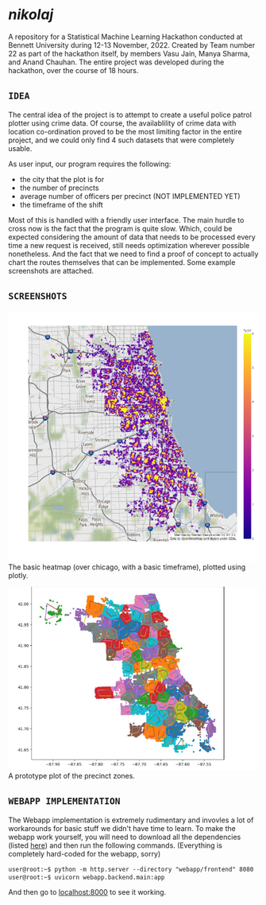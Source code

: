 # *nikolaj*

A repository for a Statistical Machine Learning Hackathon conducted at Bennett University during 12-13 November, 2022. Created by Team number 22 as part of the hackathon itself, by members Vasu Jain, Manya Sharma, and Anand Chauhan. The entire project was developed during the hackathon, over the course of 18 hours.

## `IDEA`

The central idea of the project is to attempt to create a useful police patrol plotter using crime data. Of course, the availablility of crime data with location co-ordination proved to be the most limiting factor in the entire project, and we could only find 4 such datasets that were completely usable.

As user input, our program requires the following:

- the city that the plot is for
- the number of precincts
- average number of officers per precinct (NOT IMPLEMENTED YET)
- the timeframe of the shift

Most of this is handled with a friendly user interface. The main hurdle to cross now is the fact that the program is quite slow. Which, could be expected considering the amount of data that needs to be processed every time a new request is received, still needs optimization wherever possible nonetheless. And the fact that we need to find a proof of concept to actually chart the routes themselves that can be implemented. Some example screenshots are attached.

## `SCREENSHOTS`

![The basic heatmap (over chicago, with a basic timeframe), plotted using plotly.](assets/heatmap.png)
The basic heatmap (over chicago, with a basic timeframe), plotted using plotly.

![A prototype plot of the precinct zones.](assets/prototypeplot.jpg)
A prototype plot of the precinct zones.

## `WEBAPP IMPLEMENTATION`

The Webapp implementation is extremely rudimentary and invovles a lot of workarounds for basic stuff we didn't have time to learn. To make the webapp work yourself, you will need to download all the dependencies (listed [here](requirements.txt)) and then run the following commands. (Everything is completely hard-coded for the webapp, sorry)

```console
user@root:~$ python -m http.server --directory "webapp/frontend" 8080
user@root:~$ uvicorn webapp.backend.main:app
```

And then go to [localhost:8000](http://localhost:8000) to see it working.
